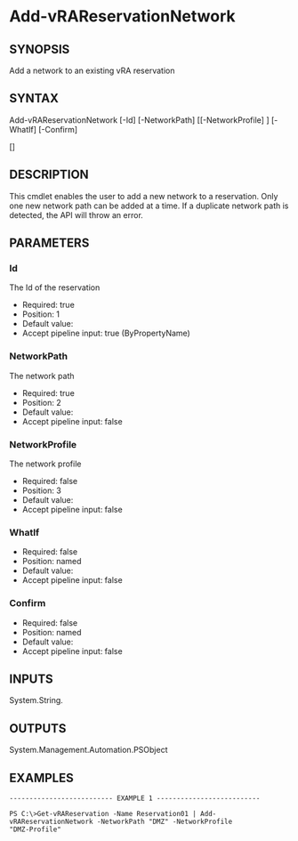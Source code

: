 # Add-vRAReservationNetwork

## SYNOPSIS
    
Add a network to an existing vRA reservation

## SYNTAX
 Add-vRAReservationNetwork [-Id] <String> [-NetworkPath] <String> [[-NetworkProfile] <String>] [-WhatIf] [-Confirm]  [<CommonParameters>]    

## DESCRIPTION

This cmdlet enables the user to add a new network to a reservation. Only one new network path can be added at a time.
If a duplicate network path is detected, the API will throw an error.

## PARAMETERS


### Id

The Id of the reservation

* Required: true
* Position: 1
* Default value: 
* Accept pipeline input: true (ByPropertyName)

### NetworkPath

The network path

* Required: true
* Position: 2
* Default value: 
* Accept pipeline input: false

### NetworkProfile

The network profile

* Required: false
* Position: 3
* Default value: 
* Accept pipeline input: false

### WhatIf


* Required: false
* Position: named
* Default value: 
* Accept pipeline input: false

### Confirm


* Required: false
* Position: named
* Default value: 
* Accept pipeline input: false

## INPUTS

System.String.

## OUTPUTS

System.Management.Automation.PSObject

## EXAMPLES
```
-------------------------- EXAMPLE 1 --------------------------

PS C:\>Get-vRAReservation -Name Reservation01 | Add-vRAReservationNetwork -NetworkPath "DMZ" -NetworkProfile 
"DMZ-Profile"
```

